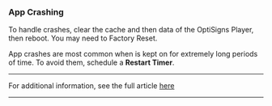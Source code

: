 ### App Crashing

To handle crashes, clear the cache and then data of the OptiSigns Player, then reboot. You may need to Factory Reset.

App crashes are most common when is kept on for extremely long periods of time. To avoid them, schedule a **Restart Timer**.

* * *

For additional information, see the full article [here](https://support.optisigns.com/hc/en-us/articles/40147900639891)

---
